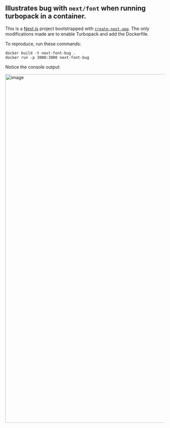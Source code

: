## Illustrates bug with `next/font` when running turbopack in a container.

This is a [Next.js](https://nextjs.org/) project bootstrapped with [`create-next-app`](https://github.com/vercel/next.js/tree/canary/packages/create-next-app). The only modifications made are to enable Turbopack and add the Dockerfile.

To reproduce, run these commands:

```
docker build -t next-font-bug .
docker run -p 3000:3000 next-font-bug
```

Notice the console output:

<img width="1099" alt="image" src="https://github.com/jmotes/next-font-bug/assets/1943254/a906ad30-63c2-4766-a870-52899b07de0a">

